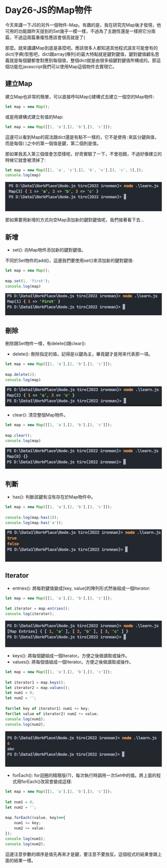 # Day26-JS的Map物件

今天來講一下JS的另外一個物件-Map。有趣的是，我在研究完Map後才發現，他可用的功能跟昨天提到的Set幾乎一模一樣，不過為了主題性還是一樣把它分兩篇，不過這兩篇重複性應該會很高就是了(

那麼。就來講講Map到底是甚麼吧。應該很多人都知道其他程式語言可能會有的dict(字典)型態吧，dict跟array(陣列)的最大特點就是鍵對鍵值，鍵對鍵值顧名思義就是每個鍵都會對應到每個值，整個dict就是由很多組鍵對鍵值所構成的。那這個功能在javascript我們可以使用Map這個物件去實現它。

## 建立Map

建立Map也非常的簡單，可以直接呼叫Map()建構式去建立一個空的Map物件:

```javascript
let map = new Map();
```

或是用建構式建立有值的Map:

```javascript
let map = new Map([[1, 'a'],[2, 'b'],[3, 'c']]);
```

這邊可以看到Map的寫法跟dict還是有點不一樣的，它不是使用`:`來區分鍵與值，而是每個`[]`之中的第一個值是鍵，第二個則是值。

那如果我丟入第三個值會怎麼樣呢，好奇實驗了一下，不會抱錯，不過好像建立的時候它就會被清掉了:

```javascript
let map = new Map([[1, 'a', 'z'],[2, 'b', 'v'],[3, 'c', 5],]);
console.log(map)
```

![Day26-01](./img/Day26/01.png)

那如果要用新增的方式向空Map添加新的鍵對鍵值呢，我們接著看下去...

## 新增

* set(): 向Map物件添加新的鍵對鍵值。

不同於Set物件的add()，這邊我們要使用set()來添加新的鍵對鍵值:

```javascript
let map = new Map();

map.set(1, 'first');
console.log(map)
```

![Day26-02](./img/Day26/02.png)

## 刪除

刪除跟Set物件一樣，有delete()跟clear():

* delete(): 刪除指定的值，記得是以鍵為主，畢竟鍵才是用來代表那一項。

```javascript
let map = new Map([[1, 'a'],[2, 'b'],[3, 'c']]);

map.delete(2);
console.log(map)
```

![Day26-03](./img/Day26/03.png)

* clear(): 清空整個Map物件。

```javascript
let map = new Map([[1, 'a'],[2, 'b'],[3, 'c']]);

map.clear();
console.log(map)
```

![Day26-04](./img/Day26/04.png)

## 判斷

* has(): 判斷該鍵有沒有存在於Map物件中。

```javascript
let map = new Map([[1, 'a'],[2, 'b'],[3, 'c']]);

console.log(map.has(2));
console.log(map.has('a'));
```

![Day26-05](./img/Day26/05.png)

## Iterator

* entries(): 將每對鍵值變成[key, value]的陣列形式然後組成一個Iterator:

```javascript
let map = new Map([[1, 'a'],[2, 'b'],[3, 'c']]);

let iterator = map.entries();
console.log(iterator);
```

![Day26-07](./img/Day26/07.png)

* keys(): 將每個鍵組成一個Iterator。方便之後做讀取或操作。
* values(): 將每個值組成一個Iterator。方便之後做讀取或操作。

```javascript
let map = new Map([[1, 'a'],[2, 'b'],[3, 'c']]);

let iterator1 = map.keys();
let iterator2 = map.values();
let num1 = 0;
let num2 = '';

for(let key of iterator1) num1 += key;
for(let value of iterator2) num2 += value;
console.log(num1);
console.log(num2);
```

![Day26-06](./img/Day26/06.png)

* forEach(): for迴圈的精簡版(?)，每次執行時調用一次Set中的值。將上面的程式用forEach()改寫會變成這樣:

```javascript
let map = new Map([[1, 'a'],[2, 'b'],[3, 'c']]);

let num1 = 0;
let num2 = '';

map.forEach((value, key)=>{
    num1 += key;
    num2 += value;
});
console.log(num1);
console.log(num2);
```

這邊注意參數的順序是值先再來才是鍵，要注意不要放反。這個程式的結果會跟上面的結果一樣。